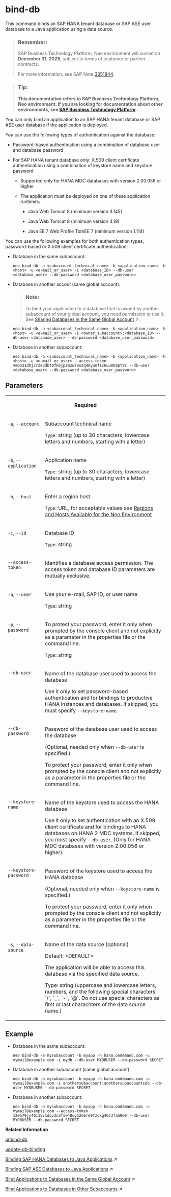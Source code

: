 <!-- loio2a4e62e1c1f24090bda5679936a32429 -->

# bind-db

This command binds an SAP HANA tenant database or SAP ASE user database to a Java application using a data source.



> ### Remember:  
> SAP Business Technology Platform, Neo environment will sunset on **December 31, 2028**, subject to terms of customer or partner contracts.
> 
> For more information, see SAP Note [3351844](https://me.sap.com/notes/3351844).

> ### Tip:  
> **This documentation refers to SAP Business Technology Platform, Neo environment. If you are looking for documentation about other environments, see [SAP Business Technology Platform](https://help.sap.com/docs/btp/sap-business-technology-platform/sap-business-technology-platform?version=Cloud) .**



You can only bind an application to an SAP HANA tenant database or SAP ASE user database if the application is deployed.

You can use the following types of authentication against the database:

-   Password-based authentication using a combination of database user and database password

-   For SAP HANA tenant database only: X.509 client certificate authentication using a combination of keystore name and keystore password

    -   Supported only for HANA MDC databases with version 2.00.056 or higher

    -   The application must be deployed on one of these application runtimes:

        -   Java Web Tomcat 8 \(minimum version 3.145\)

        -   Java Web Tomcat 9 \(minimum version 4.19\)

        -   Java EE 7 Web Profile TomEE 7 \(minimum version 1.114\)






You can use the following examples for both authentication types, password-based or X.509 client certificate authentication:

-   Database in the same subaccount:

    ```
    neo bind-db -a <subaccount_technical_name> -b <application_name> -h <host> -u <e-mail_or_user> -i <database_ID> --db-user <database_user> --db-password <database_user_password>
    ```

-   Database in another accout \(same global account\):

    > ### Note:  
    > To bind your application to a database that is owned by another subaccount of your global account, you need permission to use it. See [Sharing Databases in the Same Global Account](https://help.sap.com/viewer/3fa880aa54b74110ae99ad01503fcd60/Cloud/en-US/1cc5e1efb7f640329f419b53f21c0906.html "You can share SAP ASE databases that have been provisioned in a subaccount with other subaccounts of your global account in the Neo environment.") :arrow_upper_right:.

    ```
    neo bind-db -a <subaccount_technical_name> -b <application_name> -h <host> -u <e-mail_or_user> -i <owner_subaccount>:<database_ID> --db-user <database_user> --db-password <database_user_password>
    ```

-   Database in another subaccount:

    ```
    neo bind-db -a <subaccount_technical_name> -b <application_name> -h <host> -u <e-mail_or_user> --access-token vm6431dhjcr2e3dbt0fk6jpzm2w7oo3q48yumf1c6uu8b9pt9z --db-user <database_user> --db-password <database_user_password>
    ```




## Parameters


<table>
<tr>
<th valign="top" colspan="2">

Required

</th>
</tr>
<tr>
<td valign="top">

`-a`, `--account`

</td>
<td valign="top">

Subaccount technical name

`Type`: string \(up to 30 characters; lowercase letters and numbers, starting with a letter\)

</td>
</tr>
<tr>
<td valign="top">

`-b`, `--application` 

</td>
<td valign="top">

Application name

`Type`: string \(up to 30 characters; lowercase letters and numbers, starting with a letter\)

</td>
</tr>
<tr>
<td valign="top">

`-h`, `--host`

</td>
<td valign="top">

Enter a region host.

`Type`: URL, for acceptable values see [Regions and Hosts Available for the Neo Environment](../10-concepts-neo/regions-and-hosts-available-for-the-neo-environment-d722f7c.md)

</td>
</tr>
<tr>
<td valign="top">

`-i`, `--id`

</td>
<td valign="top">

Database ID

`Type`: string

</td>
</tr>
<tr>
<td valign="top">

`--access-token`

</td>
<td valign="top">

Identifies a database access permission. The access token and database ID parameters are mutually exclusive.

</td>
</tr>
<tr>
<td valign="top">

`-u`, `--user`

</td>
<td valign="top">

Use your e-mail, SAP ID, or user name

`Type`: string

</td>
</tr>
<tr>
<td valign="top">

`-p`, `--password`

</td>
<td valign="top">

To protect your password, enter it only when prompted by the console client and not explicitly as a parameter in the properties file or the command line.

`Type`: string

</td>
</tr>
<tr>
<td valign="top">

`--db-user`

</td>
<td valign="top">

Name of the database user used to access the database

Use it only to set password-based authentication and for bindings to productive HANA instances and databases. If skipped, you must specify `--keystore-name`.

</td>
</tr>
<tr>
<td valign="top">

`--db-password`

</td>
<td valign="top">

Password of the database user used to access the database

\(Optional, needed only when `--db-user` is specified.\)

To protect your password, enter it only when prompted by the console client and not explicitly as a parameter in the properties file or the command line.

</td>
</tr>
<tr>
<td valign="top">

`--keystore-name`

</td>
<td valign="top">

Name of the keystore used to access the HANA database

Use it only to set authentication with an X.509 client certificate and for bindings to HANA databases on HANA 2 MDC systems. If skipped, you must specify `--db-user`. \(Only for HANA MDC databases with version 2.00.056 or higher\).

</td>
</tr>
<tr>
<td valign="top">

`--keystore-password`

</td>
<td valign="top">

Password of the keystore used to access the HANA database

\(Optional, needed only when `--keystore-name` is specified.\)

To protect your password, enter it only when prompted by the console client and not explicitly as a parameter in the properties file or the command line.

</td>
</tr>
<tr>
<td valign="top">

`-s`, `--data-source`

</td>
<td valign="top">

Name of the data source \(optional\)

Default: <DEFAULT\>

The application will be able to access this database via the specified data source.

Type: string \(uppercase and lowercase letters, numbers, and the following special characters: \`/\`, \`\_\`, \`-\`, \`@\`. Do not use special characters as first or last charachters of the data source name.\)

</td>
</tr>
</table>



## Example

-   Database in the same subaccount:

    ```
    neo bind-db -a mysubaccount -b myapp -h hana.ondemand.com -u mymail@example.com -i mydb --db-user MYDBUSER --db-password SECRET
    ```

-   Database in another subaccount \(same global account\):

    ```
    neo bind-db -a mysubaccount -b myapp -h hana.ondemand.com -u mymail@example.com -i anothersubaccount:anothersubaccountsdb --db-user MYDBUSER --db-password SECRET
    ```

-   Database in another subaccount:

    ```
    neo bind-db -a mysubaccount -b myapp -h hana.ondemand.com -u mymail@example.com --access-token 120579jy40i15v1dqv3n3fsw40ug52m6re9fzqxg46l3fah0w0 --db-user MYDBUSER --db-password SECRET
    ```


**Related Information**  


[unbind-db](unbind-db-46e24bb.md "This command unbinds a database from a Java application for a particular data source.")

[update-db-binding](update-db-binding-b4f86d5.md "This command updates the credentials in an existing database binding.")

[Binding SAP HANA Databases to Java Applications](https://help.sap.com/viewer/d4790b2de2f4429db6f3dff54e4d7b3a/Cloud/en-US/1742986c3cfa47099442aee0cf8df5e9.html "Establish a data source binding between your applications and the SAP HANA database in the Neo environment using the SAP BTP cockpit or the console client.") :arrow_upper_right:

[Binding SAP ASE Databases to Java Applications](https://help.sap.com/viewer/3fa880aa54b74110ae99ad01503fcd60/Cloud/en-US/9fe085ea6a50486e9c350cb20e451cdf.html "Use the SAP BTP cockpit or the console client to establish a data source binding between the application and the database in the Neo environment.") :arrow_upper_right:

[Bind Applications to Databases in the Same Global Account](https://help.sap.com/viewer/3fa880aa54b74110ae99ad01503fcd60/Cloud/en-US/907b1707dec64bd9bfcc85333ab4b65d.html "You use the cockpit or the console client in the Neo environment to bind a Java application that you deployed in one subaccount to an SAP ASE database that is owned by another subaccount.") :arrow_upper_right:

[Bind Applications to Databases in Other Subaccounts](https://help.sap.com/viewer/3fa880aa54b74110ae99ad01503fcd60/Cloud/en-US/667d7a43e38843988516e46923129b32.html "To bind applications to productive SAP ASE databases in other subaccounts, you use a remote access token that indicates that access to the database has been permitted.") :arrow_upper_right:

